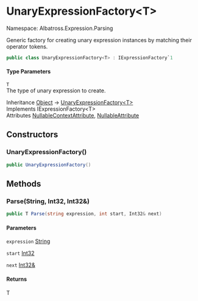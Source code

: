 # UnaryExpressionFactory&lt;T&gt;

Namespace: Albatross.Expression.Parsing

Generic factory for creating unary expression instances by matching their operator tokens.

```csharp
public class UnaryExpressionFactory<T> : IExpressionFactory`1
```

#### Type Parameters

`T`<br>
The type of unary expression to create.

Inheritance [Object](https://docs.microsoft.com/en-us/dotnet/api/system.object) → [UnaryExpressionFactory&lt;T&gt;](./albatross.expression.parsing.unaryexpressionfactory-1.md)<br>
Implements IExpressionFactory&lt;T&gt;<br>
Attributes [NullableContextAttribute](https://docs.microsoft.com/en-us/dotnet/api/system.runtime.compilerservices.nullablecontextattribute), [NullableAttribute](https://docs.microsoft.com/en-us/dotnet/api/system.runtime.compilerservices.nullableattribute)

## Constructors

### **UnaryExpressionFactory()**

```csharp
public UnaryExpressionFactory()
```

## Methods

### **Parse(String, Int32, Int32&)**

```csharp
public T Parse(string expression, int start, Int32& next)
```

#### Parameters

`expression` [String](https://docs.microsoft.com/en-us/dotnet/api/system.string)<br>

`start` [Int32](https://docs.microsoft.com/en-us/dotnet/api/system.int32)<br>

`next` [Int32&](https://docs.microsoft.com/en-us/dotnet/api/system.int32&)<br>

#### Returns

T<br>
